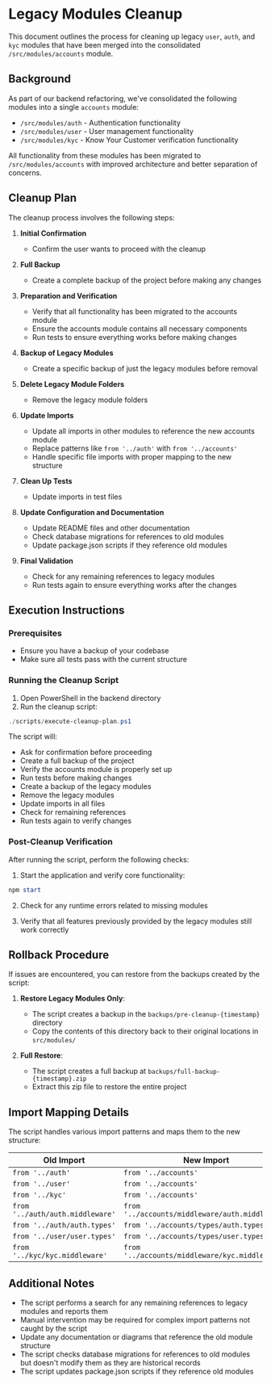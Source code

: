 # Legacy Modules Cleanup

This document outlines the process for cleaning up legacy `user`, `auth`, and `kyc` modules that have been merged into the consolidated `/src/modules/accounts` module.

## Background

As part of our backend refactoring, we've consolidated the following modules into a single `accounts` module:

- `/src/modules/auth` - Authentication functionality
- `/src/modules/user` - User management functionality
- `/src/modules/kyc` - Know Your Customer verification functionality

All functionality from these modules has been migrated to `/src/modules/accounts` with improved architecture and better separation of concerns.

## Cleanup Plan

The cleanup process involves the following steps:

1. **Initial Confirmation**
   - Confirm the user wants to proceed with the cleanup

2. **Full Backup**
   - Create a complete backup of the project before making any changes

3. **Preparation and Verification**
   - Verify that all functionality has been migrated to the accounts module
   - Ensure the accounts module contains all necessary components
   - Run tests to ensure everything works before making changes

4. **Backup of Legacy Modules**
   - Create a specific backup of just the legacy modules before removal

5. **Delete Legacy Module Folders**
   - Remove the legacy module folders

6. **Update Imports**
   - Update all imports in other modules to reference the new accounts module
   - Replace patterns like `from '../auth'` with `from '../accounts'`
   - Handle specific file imports with proper mapping to the new structure

7. **Clean Up Tests**
   - Update imports in test files

8. **Update Configuration and Documentation**
   - Update README files and other documentation
   - Check database migrations for references to old modules
   - Update package.json scripts if they reference old modules

9. **Final Validation**
   - Check for any remaining references to legacy modules
   - Run tests again to ensure everything works after the changes

## Execution Instructions

### Prerequisites

- Ensure you have a backup of your codebase
- Make sure all tests pass with the current structure

### Running the Cleanup Script

1. Open PowerShell in the backend directory
2. Run the cleanup script:

```powershell
./scripts/execute-cleanup-plan.ps1
```

The script will:
- Ask for confirmation before proceeding
- Create a full backup of the project
- Verify the accounts module is properly set up
- Run tests before making changes
- Create a backup of the legacy modules
- Remove the legacy modules
- Update imports in all files
- Check for remaining references
- Run tests again to verify changes

### Post-Cleanup Verification

After running the script, perform the following checks:

1. Start the application and verify core functionality:

```powershell
npm start
```

2. Check for any runtime errors related to missing modules

3. Verify that all features previously provided by the legacy modules still work correctly

## Rollback Procedure

If issues are encountered, you can restore from the backups created by the script:

1. **Restore Legacy Modules Only**:
   - The script creates a backup in the `backups/pre-cleanup-{timestamp}` directory
   - Copy the contents of this directory back to their original locations in `src/modules/`

2. **Full Restore**:
   - The script creates a full backup at `backups/full-backup-{timestamp}.zip`
   - Extract this zip file to restore the entire project

## Import Mapping Details

The script handles various import patterns and maps them to the new structure:

| Old Import | New Import |
|------------|------------|
| `from '../auth'` | `from '../accounts'` |
| `from '../user'` | `from '../accounts'` |
| `from '../kyc'` | `from '../accounts'` |
| `from '../auth/auth.middleware'` | `from '../accounts/middleware/auth.middleware'` |
| `from '../auth/auth.types'` | `from '../accounts/types/auth.types'` |
| `from '../user/user.types'` | `from '../accounts/types/user.types'` |
| `from '../kyc/kyc.middleware'` | `from '../accounts/middleware/kyc.middleware'` |

## Additional Notes

- The script performs a search for any remaining references to legacy modules and reports them
- Manual intervention may be required for complex import patterns not caught by the script
- Update any documentation or diagrams that reference the old module structure
- The script checks database migrations for references to old modules but doesn't modify them as they are historical records
- The script updates package.json scripts if they reference old modules
